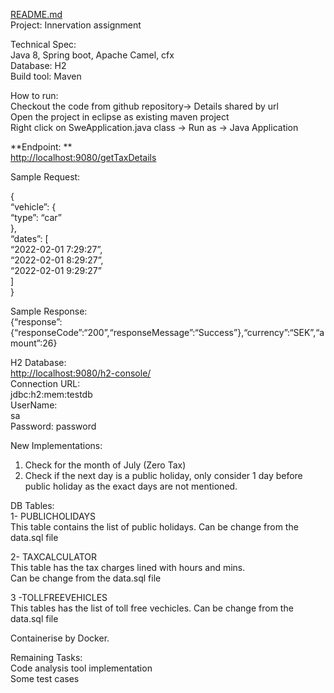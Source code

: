 <p class="has-line-data" data-line-start="0" data-line-end="2"><a href="http://README.md">README.md</a><br>
Project: Innervation assignment</p>
<p class="has-line-data" data-line-start="3" data-line-end="7">Technical Spec:<br>
Java 8, Spring boot, Apache Camel, cfx<br>
Database: H2<br>
Build tool: Maven</p>
<p class="has-line-data" data-line-start="8" data-line-end="12">How to run:<br>
Checkout the code from github repository-&gt; Details shared by url<br>
Open the project in eclipse as existing maven project<br>
Right click on SweApplication.java class -&gt; Run as -&gt; Java Application</p>
<p class="has-line-data" data-line-start="13" data-line-end="15">**Endpoint: **<br>
<a href="http://localhost:9080/getTaxDetails">http://localhost:9080/getTaxDetails</a></p>
<p class="has-line-data" data-line-start="16" data-line-end="17">Sample Request:</p>
<p class="has-line-data" data-line-start="18" data-line-end="28">{<br>
“vehicle”: {<br>
“type”: “car”<br>
},<br>
“dates”: [<br>
“2022-02-01 7:29:27”,<br>
“2022-02-01 8:29:27”,<br>
“2022-02-01 9:29:27”<br>
]<br>
}</p>
<p class="has-line-data" data-line-start="29" data-line-end="31">Sample Response:<br>
{“response”:{“responseCode”:“200”,“responseMessage”:“Success”},“currency”:“SEK”,“amount”:26}</p>
<p class="has-line-data" data-line-start="33" data-line-end="40">H2 Database:<br>
<a href="http://localhost:9080/h2-console/">http://localhost:9080/h2-console/</a><br>
Connection URL:<br>
jdbc:h2:mem:testdb<br>
UserName:<br>
sa<br>
Password: password</p>
<p class="has-line-data" data-line-start="41" data-line-end="42">New Implementations:</p>
<ol>
<li class="has-line-data" data-line-start="42" data-line-end="43">Check for the month of July (Zero Tax)</li>
<li class="has-line-data" data-line-start="43" data-line-end="45">Check if the next day is a public holiday, only consider 1 day before public holiday as the exact days are not mentioned.</li>
</ol>
<p class="has-line-data" data-line-start="45" data-line-end="48">DB Tables:<br>
1- PUBLICHOLIDAYS<br>
This table contains the list of public holidays. Can be change from the data.sql file</p>
<p class="has-line-data" data-line-start="49" data-line-end="52">2- TAXCALCULATOR<br>
This table has the tax charges lined with hours and mins.<br>
Can be change from the data.sql file</p>
<p class="has-line-data" data-line-start="54" data-line-end="56">3 -TOLLFREEVEHICLES<br>
This tables has the list of toll free vechicles. Can be change from the data.sql file</p>
<p class="has-line-data" data-line-start="58" data-line-end="59">Containerise by Docker.</p>
<p class="has-line-data" data-line-start="60" data-line-end="63">Remaining Tasks:<br>
Code analysis tool implementation<br>
Some test cases</p>